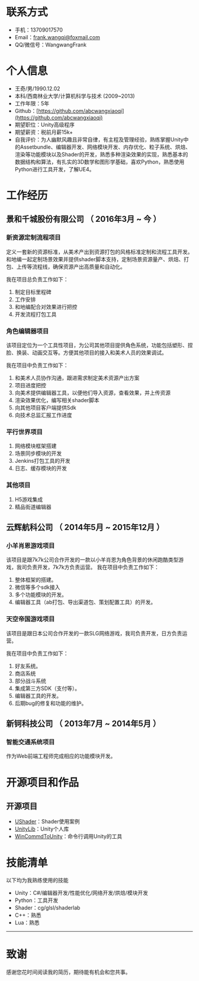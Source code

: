 
# 联系方式

- 手机：13709017570
- Email：frank.wangqi@foxmail.com
- QQ/微信号：WangwangFrank

# 个人信息

 - 王奇/男/1990.12.02 
 - 本科/西南林业大学/计算机科学与技术 (2009~2013) 
 - 工作年限：5年
 - Github：[https://github.com/abcwangxiaoqi](https://github.com/abcwangxiaoqi)
 - 期望职位：Unity高级程序
 - 期望薪资：税前月薪15k+
 - 自我评价：为人幽默风趣且非常自律，有主程及管理经验，熟练掌握Unity中的Assetbundle、编辑器开发、网络模块开发、内存优化、粒子系统、烘焙、渲染等功能模块以及Shader的开发，熟悉多种渲染效果的实现，熟悉基本的数据结构和算法，有扎实的3D数学和图形学基础，喜欢Python，熟悉使用Python进行工具开发，了解UE4。


# 工作经历

## 景和千城股份有限公司 （ 2016年3月 ~ 今 ）

### 新资源定制流程项目 
定义一套新的资源标准，从美术产出到资源打包的风格标准定制和流程工具开发。和地编一起定制场景效果并提供shader脚本支持，定制场景资源量产、烘焙、打包、上传等流程线，确保资源产出高质量和自动化。

我在项目总负责工作如下：
1. 制定目标里程碑
2. 工作安排
3. 和地编配合对效果进行把控
4. 开发流程打包工具


### 角色编辑器项目 
该项目定位为一个工具性项目，为公司其他项目提供角色系统，功能包括塑形、捏脸、换装、动画交互等。方便其他项目的接入和美术人员的效果调试。

我在项目中负责工作如下：
1. 和美术人员协作沟通，跟进需求制定美术资源产出方案
2. 项目进度把控
3. 向美术提供编辑器工具，以便他们导入资源，查看效果，并上传资源
4. 渲染效果优化，编写相关shader脚本
5. 向其他项目客户端提供Sdk
6. 向技术总监汇报工作进度

### 平行世界项目

1. 网络模块框架搭建
2. 场景同步模块的开发
3. Jenkins打包工具的开发
4. 日志、缓存模块的开发

### 其他项目

1. H5游戏集成
2. 精品街道编辑器

  
## 云辉航科公司 （ 2014年5月 ~ 2015年12月 ）

### 小羊肖恩游戏项目 

该项目是跟7k7k公司合作开发的一款以小羊肖恩为角色背景的休闲跑酷类型游戏，我司负责开发，7k7k方负责运营。
我在项目中负责工作如下：
1. 整体框架的搭建。
2. 微信等多个sdk接入
3. 多个功能模块的开发。
4. 编辑器工具（ab打包、导出渠道包、策划配置工具）的开发。

### 天空帝国游戏项目 

该项目是跟日本公司合作开发的一款SLG网络游戏，我司负责开发，日方负责运营。 

我在项目中负责工作如下：
1. 好友系统。
2. 商店系统
3. 部分战斗系统
4. 集成第三方SDK（支付等）。
5. 编辑器工具的开发。
6. 后期bug的修复和功能的维护。

## 新钶科技公司 （ 2013年7月 ~ 2014年5月 ）

### 智能交通系统项目 
作为Web前端工程师完成相应的功能模块开发。
  
  
# 开源项目和作品

## 开源项目

  - [UShader](https://github.com/abcwangxiaoqi/UShaders)：Shader使用案例
  - [UnityLib](https://github.com/abcwangxiaoqi/Unity-UtilLib)：Unity个人库
  - [WinCommdToUnity](https://github.com/abcwangxiaoqi/WinCommdToUnity)：命令行调用Unity的工具
    
# 技能清单

以下均为我熟练使用的技能

- Unity：C#/编辑器开发/性能优化/网络开发/烘焙/模块开发
- Python：工具开发
- Shader：cg/glsl/shaderlab
- C++：熟悉
- Lua：熟悉
---      
# 致谢
感谢您花时间阅读我的简历，期待能有机会和您共事。
      